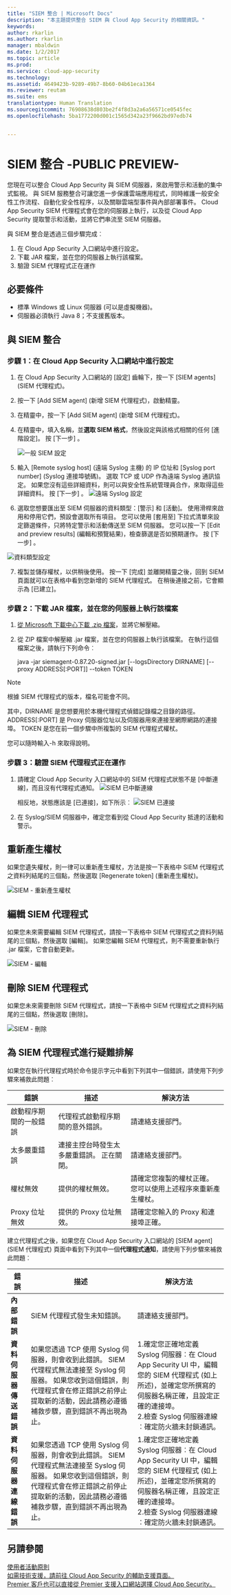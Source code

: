 ```yaml
---
title: "SIEM 整合 | Microsoft Docs"
description: "本主題提供整合 SIEM 與 Cloud App Security 的相關資訊。"
keywords: 
author: rkarlin
ms.author: rkarlin
manager: mbaldwin
ms.date: 1/2/2017
ms.topic: article
ms.prod: 
ms.service: cloud-app-security
ms.technology: 
ms.assetid: 4649423b-9289-49b7-8b60-04b61eca1364
ms.reviewer: reutam
ms.suite: ems
translationtype: Human Translation
ms.sourcegitcommit: 76908638d803be2f4f8d3a2a6a56571ce0545fec
ms.openlocfilehash: 5ba1772200d001c1565d342a23f9662bd97edb74


---
```


# <a name="siem-integration--public-preview-"></a>SIEM 整合 -PUBLIC PREVIEW- 
    
您現在可以整合 Cloud App Security 與 SIEM 伺服器，來啟用警示和活動的集中式監視。 與 SIEM 服務整合可讓您進一步保護雲端應用程式，同時維護一般安全性工作流程、自動化安全性程序，以及關聯雲端型事件與內部部署事件。 Cloud App Security SIEM 代理程式會在您的伺服器上執行，以及從 Cloud App Security 提取警示和活動，並將它們串流至 SIEM 伺服器。

與 SIEM 整合是透過三個步驟完成︰
1. 在 Cloud App Security 入口網站中進行設定。 
2. 下載 JAR 檔案，並在您的伺服器上執行該檔案。
3. 驗證 SIEM 代理程式正在運作

## <a name="prerequisites"></a>必要條件

- 標準 Windows 或 Linux 伺服器 (可以是虛擬機器)。
- 伺服器必須執行 Java 8；不支援舊版本。

## <a name="integrating-with-your-siem"></a>與 SIEM 整合

### <a name="step-1-set-it-up-in-the-cloud-app-security-portal"></a>步驟 1：在 Cloud App Security 入口網站中進行設定

1. 在 Cloud App Security 入口網站的 [設定] 齒輪下，按一下 [SIEM agents] (SIEM 代理程式)。

2. 按一下 [Add SIEM agent] (新增 SIEM 代理程式)，啟動精靈。
3. 在精靈中，按一下 [Add SIEM agent] (新增 SIEM 代理程式)。 
4. 在精靈中，填入名稱，並**選取 SIEM 格式**，然後設定與該格式相關的任何 [進階設定]。 按 [下一步] 。

   ![一般 SIEM 設定](./media/siem1.png)

5. 輸入 [Remote syslog host] (遠端 Syslog 主機) 的 IP 位址和 [Syslog port number] (Syslog 連接埠號碼)。 選取 TCP 或 UDP 作為遠端 Syslog 通訊協定。
如果您沒有這些詳細資料，則可以與安全性系統管理員合作，來取得這些詳細資料。
按 [下一步] 。
  ![遠端 Syslog 設定](./media/siem2.png)

6. 選取您想要匯出至 SIEM 伺服器的資料類型：[警示] 和 [活動]。 使用滑桿來啟用和停用它們，預設會選取所有項目。 您可以使用 [套用至] 下拉式清單來設定篩選條件，只將特定警示和活動傳送至 SIEM 伺服器。
您可以按一下 [Edit and preview results] (編輯和預覽結果)，檢查篩選是否如預期運作。 按 [下一步] 。 

  ![資料類型設定](./media/siem3.png)

7. 複製並儲存權杖，以供稍後使用。 按一下 [完成] 並離開精靈之後，回到 SIEM 頁面就可以在表格中看到您新增的 SIEM 代理程式。 在稍後連接之前，它會顯示為 [已建立]。

### <a name="step-2-download-the-jar-file-and-run-it-on-your-server"></a>步驟 2：下載 JAR 檔案，並在您的伺服器上執行該檔案

1. [從 Microsoft 下載中心下載 .zip 檔案](https://go.microsoft.com/fwlink/?linkid=838596)，並將它解壓縮。

2. 從 ZIP 檔案中解壓縮 .jar 檔案，並在您的伺服器上執行該檔案。
 在執行這個檔案之後，請執行下列命令︰
    
      java -jar siemagent-0.87.20-signed.jar [--logsDirectory DIRNAME] [--proxy ADDRESS[:PORT]] --token TOKEN
> [!NOTE]
> 根據 SIEM 代理程式的版本，檔名可能會不同。

其中，DIRNAME 是您想要用於本機代理程式偵錯記錄檔之目錄的路徑。
ADDRESS[:PORT] 是 Proxy 伺服器位址以及伺服器用來連接至網際網路的連接埠。
TOKEN 是您在前一個步驟中所複製的 SIEM 代理程式權杖。

您可以隨時輸入-h 來取得說明。



### <a name="step-3-validate-that-the-siem-agent-is-working"></a>步驟 3：驗證 SIEM 代理程式正在運作

1. 請確定 Cloud App Security 入口網站中的 SIEM 代理程式狀態不是 [中斷連線]，而且沒有代理程式通知。 
 ![SIEM 已中斷連線](./media/siem-not-connected.png)
 
   相反地，狀態應該是 [已連接]，如下所示︰ ![SIEM 已連接](./media/siem-connected.png)

2. 在 Syslog/SIEM 伺服器中，確定您看到從 Cloud App Security 抵達的活動和警示。


## <a name="regenerating-your-token"></a>重新產生權杖
如果您遺失權杖，則一律可以重新產生權杖，方法是按一下表格中 SIEM 代理程式之資料列結尾的三個點，然後選取 [Regenerate token] (重新產生權杖)。

 ![SIEM - 重新產生權杖](./media/siem-regenerate-token.png)

## <a name="editing-your-siem-agent"></a>編輯 SIEM 代理程式 
如果您未來需要編輯 SIEM 代理程式，請按一下表格中 SIEM 代理程式之資料列結尾的三個點，然後選取 [編輯]。 如果您編輯 SIEM 代理程式，則不需要重新執行 .jar 檔案，它會自動更新。

![SIEM - 編輯](./media/siem-edit.png)

## <a name="deleting-your-siem-agent"></a>刪除 SIEM 代理程式
如果您未來需要刪除 SIEM 代理程式，請按一下表格中 SIEM 代理程式之資料列結尾的三個點，然後選取 [刪除]。

![SIEM - 刪除](./media/siem-delete.png)


## <a name="troubleshooting-the-siem-agent"></a>為 SIEM 代理程式進行疑難排解

如果您在執行代理程式時於命令提示字元中看到下列其中一個錯誤，請使用下列步驟來補救此問題︰

|錯誤|描述|解決方法|
|----|----|----|
|啟動程序期間的一般錯誤|代理程式啟動程序期間的意外錯誤。|請連絡支援部門。|
|太多嚴重錯誤|連接主控台時發生太多嚴重錯誤。 正在關閉。|請連絡支援部門。|
|權杖無效|提供的權杖無效。|請確定您複製的權杖正確。 您可以使用上述程序來重新產生權杖。|
|Proxy 位址無效|提供的 Proxy 位址無效。|請確定您輸入的 Proxy 和連接埠正確。|


建立代理程式之後，如果您在 Cloud App Security 入口網站的 [SIEM agent] (SIEM 代理程式) 頁面中看到下列其中一個**代理程式通知**，請使用下列步驟來補救此問題︰

|錯誤|描述|解決方法|
|----|----|----|
|**內部錯誤**|SIEM 代理程式發生未知錯誤。|請連絡支援部門。|
|**資料伺服器傳送錯誤**|如果您透過 TCP 使用 Syslog 伺服器，則會收到此錯誤。 SIEM 代理程式無法連接至 Syslog 伺服器。  如果您收到這個錯誤，則代理程式會在修正錯誤之前停止提取新的活動，因此請務必遵循補救步驟，直到錯誤不再出現為止。|1.確定您正確地定義 Syslog 伺服器︰在 Cloud App Security UI 中，編輯您的 SIEM 代理程式 (如上所述)，並確定您所撰寫的伺服器名稱正確，且設定正確的連接埠。 </br>2.檢查 Syslog 伺服器連線︰確定防火牆未封鎖通訊。| 
|**資料伺服器連線錯誤**| 如果您透過 TCP 使用 Syslog 伺服器，則會收到此錯誤。 SIEM 代理程式無法連接至 Syslog 伺服器。  如果您收到這個錯誤，則代理程式會在修正錯誤之前停止提取新的活動，因此請務必遵循補救步驟，直到錯誤不再出現為止。|1.確定您正確地定義 Syslog 伺服器︰在 Cloud App Security UI 中，編輯您的 SIEM 代理程式 (如上所述)，並確定您所撰寫的伺服器名稱正確，且設定正確的連接埠。 </br>2.檢查 Syslog 伺服器連線︰確定防火牆未封鎖通訊。| 

## <a name="see-also"></a>另請參閱  
[使用者活動原則](user-activity-policies.md)   
[如需技術支援，請前往 Cloud App Security 的輔助支援頁面。](http://support.microsoft.com/oas/default.aspx?prid=16031)   
[Premier 客戶也可以直接從 Premier 支援入口網站選擇 Cloud App Security。](https://premier.microsoft.com/)  
  
  


<!--HONumber=Jan17_HO1-->


